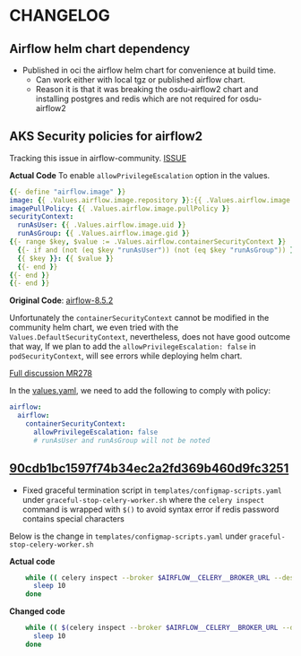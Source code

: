 # CHANGELOG

## Airflow helm chart dependency

* Published in oci the airflow helm chart for convenience at build time.
  * Can work either with local tgz or published airflow chart.
  * Reason it is that it was breaking the osdu-airflow2 chart and installing postgres and redis which are not required for osdu-airflow2

## AKS Security policies for airflow2

Tracking this issue in airflow-community. [ISSUE](https://github.com/airflow-helm/charts/issues/578)

__Actual Code__ To enable `allowPrivilegeEscalation` option in the values.

```yaml
{{- define "airflow.image" }}
image: {{ .Values.airflow.image.repository }}:{{ .Values.airflow.image.tag }}
imagePullPolicy: {{ .Values.airflow.image.pullPolicy }}
securityContext:
  runAsUser: {{ .Values.airflow.image.uid }}
  runAsGroup: {{ .Values.airflow.image.gid }}
{{- range $key, $value := .Values.airflow.containerSecurityContext }}
  {{- if and (not (eq $key "runAsUser")) (not (eq $key "runAsGroup")) }}
  {{ $key }}: {{ $value }} 
  {{- end }}
{{- end }}
{{- end }}
```

__Original Code__: [airflow-8.5.2](https://github.com/airflow-helm/charts/blob/airflow-8.5.2/charts/airflow/templates/_helpers/pods.tpl#L7)

Unfortunately the `containerSecurityContext` cannot be modified in the community helm chart, we even tried with the `Values.DefaultSecurityContext`, nevertheless, does not have good outcome that way, If we plan to add the `allowPrivilegeEscalation: false` in `podSecurityContext`, will see errors while deploying helm chart.

[Full discussion MR278](https://community.opengroup.org/osdu/platform/deployment-and-operations/helm-charts-azure/-/merge_requests/278)

In the [values.yaml](../values.yaml), we need to add the following to comply with policy:

```yaml
airflow:
  airflow:
    containerSecurityContext:
      allowPrivilegeEscalation: false
      # runAsUser and runAsGroup will not be noted
```

## [90cdb1bc1597f74b34ec2a2fd369b460d9fc3251](https://community.opengroup.org/osdu/platform/deployment-and-operations/infra-azure-provisioning/-/commit/90cdb1bc1597f74b34ec2a2fd369b460d9fc3251)

- Fixed graceful termination script in `templates/configmap-scripts.yaml` under `graceful-stop-celery-worker.sh` where the `celery inspect` command is wrapped with `$()` to avoid syntax error if redis password contains special characters

Below is the change in `templates/configmap-scripts.yaml` under `graceful-stop-celery-worker.sh` 

**Actual code**
```bash
    while (( celery inspect --broker $AIRFLOW__CELERY__BROKER_URL --destination celery@$HOSTNAME --json active | python3 -c "import json;     active_tasks = json.loads(input())['celery@$HOSTNAME']; print(len(active_tasks))" > 0 )); do
      sleep 10
    done
```

**Changed code**
```bash
    while (( $(celery inspect --broker $AIRFLOW__CELERY__BROKER_URL --destination celery@$HOSTNAME --json active | python3 -c "import json; active_tasks = json.loads(input())['celery@$HOSTNAME']; print(len(active_tasks))") > 0 )); do
      sleep 10
    done
```